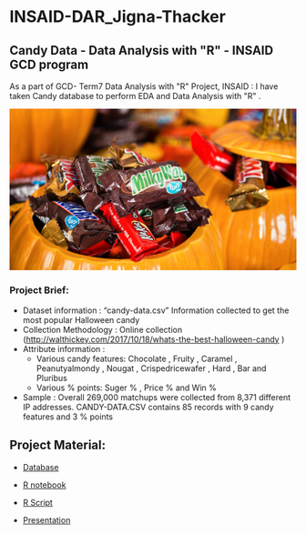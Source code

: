 # INSAID-DAR_Jigna-Thacker
## Candy Data - Data Analysis with "R"  - INSAID GCD program 

As a part of GCD- Term7 Data Analysis with "R" Project, INSAID : 
  I have taken Candy database to perform EDA and Data Analysis with "R" .


![image.png](https://github.com/jmps967/INSAID-COURSE-PROJECTS/blob/main/Machine%20Learning/IMAGE/halloween-candy-today-171017-tease_b4dea78f9d7f425d2e4557384b082ceb.jpg)

### Project Brief:
- Dataset information : “candy-data.csv” Information collected to get the most popular Halloween candy
- Collection Methodology : Online collection (http://walthickey.com/2017/10/18/whats-the-best-halloween-candy )
- Attribute information : 
    - Various candy features: Chocolate , Fruity , Caramel , Peanutyalmondy , Nougat , Crispedricewafer , Hard , Bar and Pluribus
    - Various % points: Suger % , Price % and Win %  
- Sample : Overall 269,000 matchups were collected from 8,371 different IP addresses. 
           CANDY-DATA.CSV contains 85 records with 9 candy features and 3 % points

## Project Material:
- [Database](https://github.com/jmps967/INSAID-COURSE-PROJECTS/blob/main/DAR/candy-data.csv)

- [R notebook](https://github.com/jmps967/INSAID-COURSE-PROJECTS/blob/main/DAR/Candy_JignaThacker.nb.html)

- [R Script](https://github.com/jmps967/INSAID-COURSE-PROJECTS/blob/main/DAR/Candy_JignaThacker.R)

- [Presentation](https://github.com/jmps967/INSAID-COURSE-PROJECTS/blob/main/DAR/Project-3(DAR_EDA)_Jigna%20Thacker.pdf)
